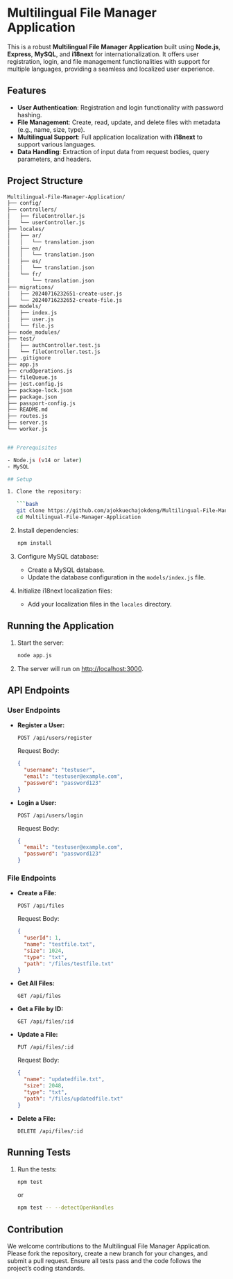 # Multilingual File Manager Application

This is a robust **Multilingual File Manager Application** built using **Node.js**, **Express**, **MySQL**, and **i18next** for internationalization. It offers user registration, login, and file management functionalities with support for multiple languages, providing a seamless and localized user experience.

## Features

- **User Authentication**: Registration and login functionality with password hashing.
- **File Management**: Create, read, update, and delete files with metadata (e.g., name, size, type).
- **Multilingual Support**: Full application localization with **i18next** to support various languages.
- **Data Handling**: Extraction of input data from request bodies, query parameters, and headers.

## Project Structure

```bash
Multilingual-File-Manager-Application/
├── config/
├── controllers/
│   ├── fileController.js
│   └── userController.js
├── locales/
│   ├── ar/
│   │   └── translation.json
│   ├── en/
│   │   └── translation.json
│   ├── es/
│   │   └── translation.json
│   └── fr/
│       └── translation.json
├── migrations/
│   ├── 20240716232651-create-user.js
│   └── 20240716232652-create-file.js
├── models/
│   ├── index.js
│   ├── user.js
│   └── file.js
├── node_modules/
├── test/
│   ├── authController.test.js
│   └── fileController.test.js
├── .gitignore
├── app.js
├── crudOperations.js
├── fileQueue.js
├── jest.config.js
├── package-lock.json
├── package.json
├── passport-config.js
├── README.md
├── routes.js
├── server.js
└── worker.js


## Prerequisites

- Node.js (v14 or later)
- MySQL

## Setup

1. Clone the repository:

   ```bash
   git clone https://github.com/ajokkuechajokdeng/Multilingual-File-Manager-Application.git
   cd Multilingual-File-Manager-Application
   ```

2. Install dependencies:

   ```bash
   npm install
   ```

3. Configure MySQL database:

   - Create a MySQL database.
   - Update the database configuration in the `models/index.js` file.

4. Initialize i18next localization files:
   - Add your localization files in the `locales` directory.

## Running the Application

1. Start the server:

   ```bash
   node app.js
   ```

2. The server will run on [http://localhost:3000](http://localhost:3000).

## API Endpoints

### User Endpoints

- **Register a User:**

  ```http
  POST /api/users/register
  ```

  Request Body:

  ```json
  {
    "username": "testuser",
    "email": "testuser@example.com",
    "password": "password123"
  }
  ```

- **Login a User:**

  ```http
  POST /api/users/login
  ```

  Request Body:

  ```json
  {
    "email": "testuser@example.com",
    "password": "password123"
  }
  ```

### File Endpoints

- **Create a File:**

  ```http
  POST /api/files
  ```

  Request Body:

  ```json
  {
    "userId": 1,
    "name": "testfile.txt",
    "size": 1024,
    "type": "txt",
    "path": "/files/testfile.txt"
  }
  ```

- **Get All Files:**

  ```http
  GET /api/files
  ```

- **Get a File by ID:**

  ```http
  GET /api/files/:id
  ```

- **Update a File:**

  ```http
  PUT /api/files/:id
  ```

  Request Body:

  ```json
  {
    "name": "updatedfile.txt",
    "size": 2048,
    "type": "txt",
    "path": "/files/updatedfile.txt"
  }
  ```

- **Delete a File:**

  ```http
  DELETE /api/files/:id
  ```

## Running Tests

1. Run the tests:

   ```bash
   npm test
   ```

   or

   ```bash
   npm test -- --detectOpenHandles
   ```


## Contribution
We welcome contributions to the Multilingual File Manager Application. Please fork the repository, create a new branch for your changes, and submit a pull request. Ensure all tests pass and the code follows the project’s coding standards.




